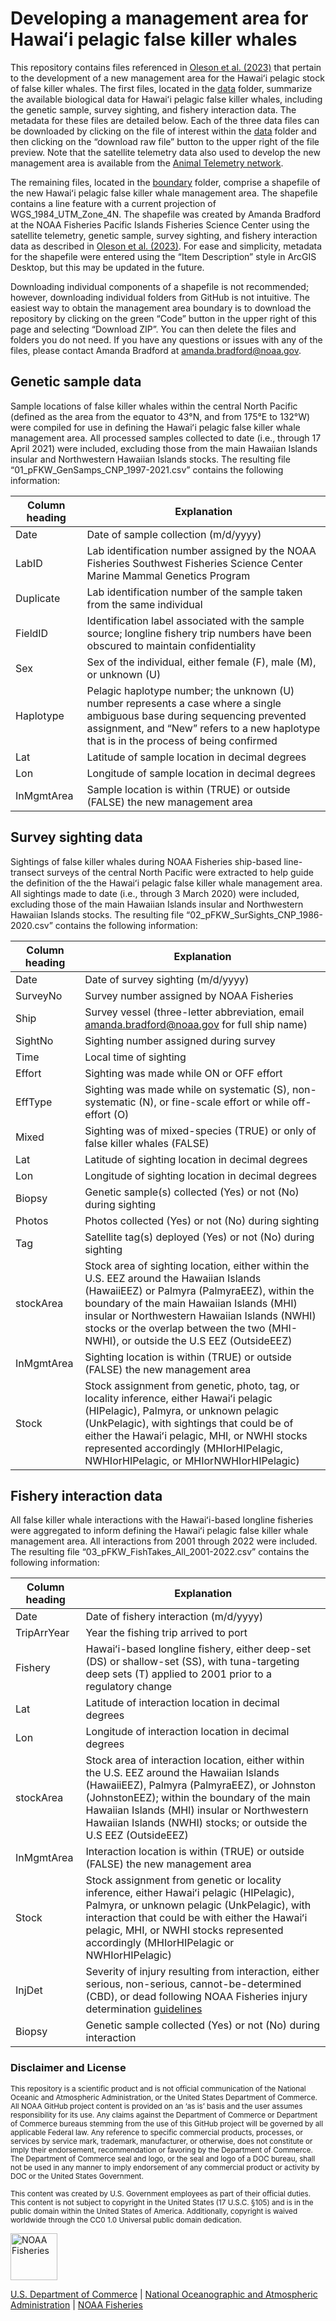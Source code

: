 <!-- README.md is generated from README.Rmd. Please edit that file -->

# Developing a management area for Hawaiʻi pelagic false killer whales

This repository contains files referenced in [Oleson et
al. (2023)](https://repository.library.noaa.gov/view/noaa/56119) that
pertain to the development of a new management area for the Hawaiʻi
pelagic stock of false killer whales. The first files, located in the
[data](https://github.com/PIFSC-Protected-Species-Division/HI-Pelagic-FKWs/tree/main/data)
folder, summarize the available biological data for Hawaiʻi pelagic
false killer whales, including the genetic sample, survey sighting, and
fishery interaction data. The metadata for these files are detailed
below. Each of the three data files can be downloaded by clicking on the
file of interest within the
[data](https://github.com/PIFSC-Protected-Species-Division/HI-Pelagic-FKWs/tree/main/data)
folder and then clicking on the “download raw file” button to the upper
right of the file preview. Note that the satellite telemetry data also
used to develop the new management area is available from the [Animal
Telemetry network](https://portal.atn.ioos.us/#metadata/137104/species).

The remaining files, located in the
[boundary](https://github.com/PIFSC-Protected-Species-Division/HI-Pelagic-FKWs/tree/main/boundary)
folder, comprise a shapefile of the new Hawaiʻi pelagic false killer
whale management area. The shapefile contains a line feature with a
current projection of WGS_1984_UTM_Zone_4N. The shapefile was created by
Amanda Bradford at the NOAA Fisheries Pacific Islands Fisheries Science
Center using the satellite telemetry, genetic sample, survey sighting,
and fishery interaction data as described in [Oleson et
al. (2023)](https://repository.library.noaa.gov/view/noaa/56119). For
ease and simplicity, metadata for the shapefile were entered using the
“Item Description” style in ArcGIS Desktop, but this may be updated in
the future.

Downloading individual components of a shapefile is not recommended;
however, downloading individual folders from GitHub is not intuitive.
The easiest way to obtain the management area boundary is to download
the repository by clicking on the green “Code” button in the upper right
of this page and selecting “Download ZIP”. You can then delete the files
and folders you do not need. If you have any questions or issues with
any of the files, please contact Amanda Bradford at
amanda.bradford@noaa.gov.

## Genetic sample data

Sample locations of false killer whales within the central North Pacific
(defined as the area from the equator to 43°N, and from 175°E to 132°W)
were compiled for use in defining the Hawaiʻi pelagic false killer whale
management area. All processed samples collected to date (i.e., through
17 April 2021) were included, excluding those from the main Hawaiian
Islands insular and Northwestern Hawaiian Islands stocks. The resulting
file “01_pFKW_GenSamps_CNP_1997-2021.csv” contains the following
information:

| Column heading | Explanation                                                                                                                                                                                                            |
|----------------|------------------------------------------------------------------------------------------------------------------------------------------------------------------------------------------------------------------------|
| Date           | Date of sample collection (m/d/yyyy)                                                                                                                                                                                   |
| LabID          | Lab identification number assigned by the NOAA Fisheries Southwest Fisheries Science Center Marine Mammal Genetics Program                                                                                             |
| Duplicate      | Lab identification number of the sample taken from the same individual                                                                                                                                                 |
| FieldID        | Identification label associated with the sample source; longline fishery trip numbers have been obscured to maintain confidentiality                                                                                   |
| Sex            | Sex of the individual, either female (F), male (M), or unknown (U)                                                                                                                                                     |
| Haplotype      | Pelagic haplotype number; the unknown (U) number represents a case where a single ambiguous base during sequencing prevented assignment, and “New” refers to a new haplotype that is in the process of being confirmed |
| Lat            | Latitude of sample location in decimal degrees                                                                                                                                                                         |
| Lon            | Longitude of sample location in decimal degrees                                                                                                                                                                        |
| InMgmtArea     | Sample location is within (TRUE) or outside (FALSE) the new management area                                                                                                                                            |

## Survey sighting data

Sightings of false killer whales during NOAA Fisheries ship-based
line-transect surveys of the central North Pacific were extracted to
help guide the definition of the the Hawaiʻi pelagic false killer whale
management area. All sightings made to date (i.e., through 3 March 2020)
were included, excluding those of the main Hawaiian Islands insular and
Northwestern Hawaiian Islands stocks. The resulting file
“02_pFKW_SurSights_CNP_1986-2020.csv” contains the following
information:

| Column heading | Explanation                                                                                                                                                                                                                                                                                                               |
|----------------|---------------------------------------------------------------------------------------------------------------------------------------------------------------------------------------------------------------------------------------------------------------------------------------------------------------------------|
| Date           | Date of survey sighting (m/d/yyyy)                                                                                                                                                                                                                                                                                        |
| SurveyNo       | Survey number assigned by NOAA Fisheries                                                                                                                                                                                                                                                                                  |
| Ship           | Survey vessel (three-letter abbreviation, email amanda.bradford@noaa.gov for full ship name)                                                                                                                                                                                                                              |
| SightNo        | Sighting number assigned during survey                                                                                                                                                                                                                                                                                    |
| Time           | Local time of sighting                                                                                                                                                                                                                                                                                                    |
| Effort         | Sighting was made while ON or OFF effort                                                                                                                                                                                                                                                                                  |
| EffType        | Sighting was made while on systematic (S), non-systematic (N), or fine-scale effort or while off-effort (O)                                                                                                                                                                                                               |
| Mixed          | Sighting was of mixed-species (TRUE) or only of false killer whales (FALSE)                                                                                                                                                                                                                                               |
| Lat            | Latitude of sighting location in decimal degrees                                                                                                                                                                                                                                                                          |
| Lon            | Longitude of sighting location in decimal degrees                                                                                                                                                                                                                                                                         |
| Biopsy         | Genetic sample(s) collected (Yes) or not (No) during sighting                                                                                                                                                                                                                                                             |
| Photos         | Photos collected (Yes) or not (No) during sighting                                                                                                                                                                                                                                                                        |
| Tag            | Satellite tag(s) deployed (Yes) or not (No) during sighting                                                                                                                                                                                                                                                               |
| stockArea      | Stock area of sighting location, either within the U.S. EEZ around the Hawaiian Islands (HawaiiEEZ) or Palmyra (PalmyraEEZ), within the boundary of the main Hawaiian Islands (MHI) insular or Northwestern Hawaiian Islands (NWHI) stocks or the overlap between the two (MHI-NWHI), or outside the U.S EEZ (OutsideEEZ) |
| InMgmtArea     | Sighting location is within (TRUE) or outside (FALSE) the new management area                                                                                                                                                                                                                                             |
| Stock          | Stock assignment from genetic, photo, tag, or locality inference, either Hawaiʻi pelagic (HIPelagic), Palmyra, or unknown pelagic (UnkPelagic), with sightings that could be of either the Hawaiʻi pelagic, MHI, or NWHI stocks represented accordingly (MHIorHIPelagic, NWHIorHIPelagic, or MHIorNWHIorHIPelagic)        |

## Fishery interaction data

All false killer whale interactions with the Hawaiʻi-based longline
fisheries were aggregated to inform defining the Hawaiʻi pelagic false
killer whale management area. All interactions from 2001 through 2022
were included. The resulting file “03_pFKW_FishTakes_All_2001-2022.csv”
contains the following information:

| Column heading | Explanation                                                                                                                                                                                                                                                                                                 |
|----------------|-------------------------------------------------------------------------------------------------------------------------------------------------------------------------------------------------------------------------------------------------------------------------------------------------------------|
| Date           | Date of fishery interaction (m/d/yyyy)                                                                                                                                                                                                                                                                      |
| TripArrYear    | Year the fishing trip arrived to port                                                                                                                                                                                                                                                                       |
| Fishery        | Hawaiʻi-based longline fishery, either deep-set (DS) or shallow-set (SS), with tuna-targeting deep sets (T) applied to 2001 prior to a regulatory change                                                                                                                                                    |
| Lat            | Latitude of interaction location in decimal degrees                                                                                                                                                                                                                                                         |
| Lon            | Longitude of interaction location in decimal degrees                                                                                                                                                                                                                                                        |
| stockArea      | Stock area of interaction location, either within the U.S. EEZ around the Hawaiian Islands (HawaiiEEZ), Palmyra (PalmyraEEZ), or Johnston (JohnstonEEZ); within the boundary of the main Hawaiian Islands (MHI) insular or Northwestern Hawaiian Islands (NWHI) stocks; or outside the U.S EEZ (OutsideEEZ) |
| InMgmtArea     | Interaction location is within (TRUE) or outside (FALSE) the new management area                                                                                                                                                                                                                            |
| Stock          | Stock assignment from genetic or locality inference, either Hawaiʻi pelagic (HIPelagic), Palmyra, or unknown pelagic (UnkPelagic), with interaction that could be with either the Hawaiʻi pelagic, MHI, or NWHI stocks represented accordingly (MHIorHIPelagic or NWHIorHIPelagic)                          |
| InjDet         | Severity of injury resulting from interaction, either serious, non-serious, cannot-be-determined (CBD), or dead following NOAA Fisheries injury determination [guidelines](https://www.fisheries.noaa.gov/action/revisions-process-distinguishing-serious-non-serious-injury-marine-mammals)                |
| Biopsy         | Genetic sample collected (Yes) or not (No) during interaction                                                                                                                                                                                                                                               |

### Disclaimer and License

<sub>This repository is a scientific product and is not official
communication of the National Oceanic and Atmospheric Administration, or
the United States Department of Commerce. All NOAA GitHub project
content is provided on an ‘as is’ basis and the user assumes
responsibility for its use. Any claims against the Department of
Commerce or Department of Commerce bureaus stemming from the use of this
GitHub project will be governed by all applicable Federal law. Any
reference to specific commercial products, processes, or services by
service mark, trademark, manufacturer, or otherwise, does not constitute
or imply their endorsement, recommendation or favoring by the Department
of Commerce. The Department of Commerce seal and logo, or the seal and
logo of a DOC bureau, shall not be used in any manner to imply
endorsement of any commercial product or activity by DOC or the United
States Government.

<sub>This content was created by U.S. Government employees as part of
their official duties. This content is not subject to copyright in the
United States (17 U.S.C. §105) and is in the public domain within the
United States of America. Additionally, copyright is waived worldwide
through the CC0 1.0 Universal public domain dedication.

<img src="https://raw.githubusercontent.com/nmfs-general-modeling-tools/nmfspalette/main/man/figures/noaa-fisheries-rgb-2line-horizontal-small.png" alt="NOAA Fisheries" height="75"/>

[U.S. Department of Commerce](https://www.commerce.gov/) \| [National
Oceanographic and Atmospheric Administration](https://www.noaa.gov) \|
[NOAA Fisheries](https://www.fisheries.noaa.gov/)
